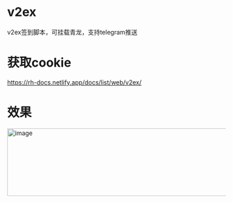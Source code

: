 # v2ex
v2ex签到脚本，可挂载青龙，支持telegram推送

# 获取cookie
https://rh-docs.netlify.app/docs/list/web/v2ex/
# 效果
<img width="755" height="156" alt="image" src="https://github.com/user-attachments/assets/8dfe1354-09b3-428f-8f51-3ff4ccde8fc8" />

